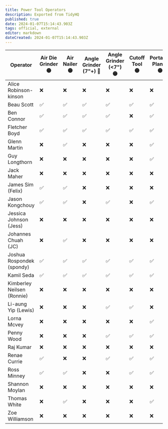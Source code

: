 ```yaml
---
title: Power Tool Operators
description: Exported from TidyHQ
published: true
date: 2024-01-07T15:14:43.903Z
tags: official, external
editor: markdown
dateCreated: 2024-01-07T15:14:43.903Z
---
```


| Operator | Air Die Grinder 🟡| Air Nailer 🟡| Angle Grinder (7"+) 🔴| Angle Grinder (<7") 🟡| Cutoff Tool 🟡| Portable Planer 🟡| Router (Plunge) 🔴| Router (Trim) 🟡| Sander (Portable Belt) 🟡| Saw (Circular) 🟡| Saw (Jigsaw) 🟡| Saw (Recip) 🟡| Saw (Track) 🔴| 
| --- | --- | --- | --- | --- | --- | --- | --- | --- | --- | --- | --- | --- | --- |
| Alice Robinson-kinson | ❌ | ❌ | ❌ | ❌ | ❌ | ❌ | ❌ | ❌ | ❌ | ❌ | ✅ | ❌ | ❌ | 
| Beau Scott | ✅ | ✅ | ✅ | ✅ | ✅ | ✅ | ✅ | ✅ | ✅ | ✅ | ✅ | ✅ | ✅ | 
| Ben Connor | ✅ | ✅ | ✅ | ✅ | ❌ | ✅ | ❌ | ✅ | ✅ | ✅ | ✅ | ✅ | ❌ | 
| Fletcher Boyd | ✅ | ✅ | ✅ | ✅ | ✅ | ✅ | ✅ | ✅ | ✅ | ✅ | ✅ | ✅ | ✅ | 
| Glenn Martin | ❌ | ✅ | ❌ | ❌ | ❌ | ✅ | ❌ | ✅ | ✅ | ✅ | ✅ | ❌ | ❌ | 
| Guy Longthorn | ❌ | ❌ | ❌ | ❌ | ❌ | ✅ | ❌ | ✅ | ✅ | ✅ | ✅ | ❌ | ❌ | 
| Jack Maher | ❌ | ❌ | ❌ | ❌ | ❌ | ❌ | ❌ | ❌ | ❌ | ✅ | ❌ | ❌ | ❌ | 
| James Sim (Felix) | ✅ | ✅ | ❌ | ❌ | ❌ | ❌ | ❌ | ✅ | ✅ | ❌ | ✅ | ❌ | ❌ | 
| Jason Kongchouy | ✅ | ✅ | ❌ | ✅ | ❌ | ✅ | ❌ | ✅ | ✅ | ✅ | ✅ | ✅ | ❌ | 
| Jessica Johnson (Jess) | ❌ | ❌ | ❌ | ❌ | ❌ | ❌ | ❌ | ✅ | ❌ | ❌ | ❌ | ❌ | ❌ | 
| Johannes Chuah (JC) | ❌ | ✅ | ❌ | ❌ | ❌ | ❌ | ❌ | ❌ | ❌ | ✅ | ❌ | ❌ | ✅ | 
| Joshua Rospondek (spondy) | ✅ | ✅ | ✅ | ✅ | ✅ | ✅ | ✅ | ✅ | ✅ | ✅ | ✅ | ✅ | ✅ | 
| Kamil Seda | ✅ | ✅ | ✅ | ✅ | ✅ | ✅ | ❌ | ✅ | ✅ | ✅ | ✅ | ✅ | ❌ | 
| Kimberley Neilsen (Ronnie) | ❌ | ❌ | ❌ | ❌ | ❌ | ❌ | ❌ | ❌ | ❌ | ❌ | ❌ | ✅ | ❌ | 
| Li-aung Yip (Lewis) | ❌ | ❌ | ❌ | ✅ | ✅ | ❌ | ❌ | ✅ | ✅ | ❌ | ✅ | ✅ | ❌ | 
| Lorna Mcvey | ❌ | ❌ | ❌ | ❌ | ❌ | ✅ | ❌ | ❌ | ❌ | ❌ | ❌ | ❌ | ❌ | 
| Penny Wood | ❌ | ❌ | ❌ | ✅ | ✅ | ✅ | ❌ | ✅ | ✅ | ✅ | ✅ | ✅ | ❌ | 
| Raj Kumar | ❌ | ❌ | ❌ | ❌ | ❌ | ❌ | ❌ | ❌ | ❌ | ❌ | ✅ | ❌ | ❌ | 
| Renae Currie | ✅ | ❌ | ❌ | ✅ | ✅ | ✅ | ✅ | ✅ | ✅ | ✅ | ✅ | ✅ | ✅ | 
| Ross Minney | ✅ | ✅ | ❌ | ❌ | ✅ | ✅ | ❌ | ✅ | ✅ | ✅ | ✅ | ✅ | ❌ | 
| Shannon Moylan | ❌ | ❌ | ❌ | ❌ | ❌ | ❌ | ❌ | ❌ | ❌ | ✅ | ✅ | ❌ | ❌ | 
| Thomas White | ❌ | ✅ | ❌ | ❌ | ❌ | ✅ | ❌ | ✅ | ✅ | ✅ | ✅ | ❌ | ❌ | 
| Zoe Williamson | ❌ | ❌ | ❌ | ❌ | ❌ | ❌ | ✅ | ✅ | ❌ | ❌ | ✅ | ❌ | ❌ | 
